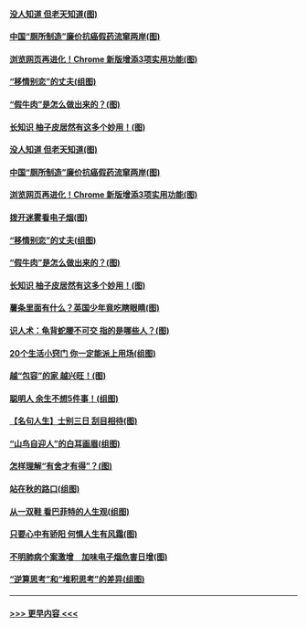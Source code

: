#### [没人知道 但老天知道(图)](../pages/p8/907731.md?t=09181044) 
#### [中国“厕所制造”廉价抗癌假药流窜两岸(图)](../pages/p8/907723.md?t=09181044) 
#### [浏览网页再进化！Chrome 新版增添3项实用功能(图)](../pages/p8/907714.md?t=09181044) 
#### [“移情别恋”的丈夫(组图)](../pages/p8/907644.md?t=09181044) 
#### [“假牛肉”是怎么做出来的？(图)](../pages/p8/907668.md?t=09181044) 
#### [长知识 柚子皮居然有这多个妙用！(图)](../pages/p8/907425.md?t=09181044) 
#### [没人知道 但老天知道(图)](../pages/p8/907731.md?t=09181044) 
#### [中国“厕所制造”廉价抗癌假药流窜两岸(图)](../pages/p8/907723.md?t=09181044) 
#### [浏览网页再进化！Chrome 新版增添3项实用功能(图)](../pages/p8/907714.md?t=09181044) 
#### [拨开迷雾看电子烟(图)](../pages/p8/907427.md?t=09181044) 
#### [“移情别恋”的丈夫(组图)](../pages/p8/907644.md?t=09181044) 
#### [“假牛肉”是怎么做出来的？(图)](../pages/p8/907668.md?t=09181044) 
#### [长知识 柚子皮居然有这多个妙用！(图)](../pages/p8/907425.md?t=09181044) 
#### [薯条里面有什么？英国少年竟吃瞎眼睛(图)](../pages/p8/907381.md?t=09181044) 
#### [识人术：龟背蛇腰不可交 指的是哪些人？(图)](../pages/p8/907503.md?t=09181044) 
#### [20个生活小窍门 你一定能派上用场(组图)](../pages/p8/907510.md?t=09181044) 
#### [越“包容”的家 越兴旺！(图)](../pages/p8/907328.md?t=09181044) 
#### [聪明人 余生不想5件事！(组图)](../pages/p8/907364.md?t=09181044) 
#### [【名句人生】士别三日 刮目相待(图)](../pages/p8/906988.md?t=09181044) 
#### [“山鸟自迎人”的白耳画眉(组图)](../pages/p8/907332.md?t=09181044) 
#### [怎样理解“有舍才有得”？(图)](../pages/p8/906872.md?t=09181044) 
#### [站在秋的路口(组图)](../pages/p8/906914.md?t=09181044) 
#### [从一双鞋 看巴菲特的人生观(组图)](../pages/p8/907311.md?t=09181044) 
#### [只要心中有骄阳 何惧人生有风霜(图)](../pages/p8/907320.md?t=09181044) 
#### [不明肺病个案激增　加味电子烟危害日增(图)](../pages/p8/907307.md?t=09181044) 
#### [“逆算思考”和“堆积思考”的差异(组图)](../pages/p8/907229.md?t=09181044) 

----
#### [ >>> 更早内容 <<< ](../indexes/p8-earlier.md)
